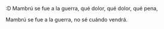 :D
Mambrú se fue a la guerra,
qué dolor, qué dolor, qué pena,

Mambrú se fue a la guerra,
no sé cuándo vendrá.
